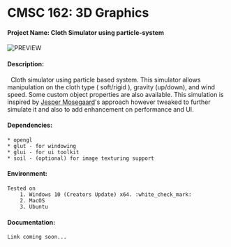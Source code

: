 # CMSC 162: 3D Graphics
#### Project Name: Cloth Simulator using particle-system
![PREVIEW](https://goo.gl/SK9M30)

#### Description:
&nbsp;&nbsp;Cloth simulator using particle based system. This simulator allows manipulation on the cloth type ( soft/rigid ),
gravity (up/down), and wind speed. Some custom object properties are also available. This simulation is inspired by [Jesper Mosegaard](https://alexandra.dk/dk/om_os/medarbejdere/jesper-mosegaard)'s
approach however tweaked to further simulate it and also to add enhancement on performance and UI.

#### Dependencies:
    * opengl
    * glut - for windowing
    * glui - for ui toolkit
    * soil - (optional) for image texturing support

#### Environment:
    Tested on 
        1. Windows 10 (Creators Update) x64. :white_check_mark:
        2. MacOS
        3. Ubuntu 

#### Documentation:
    Link coming soon...
